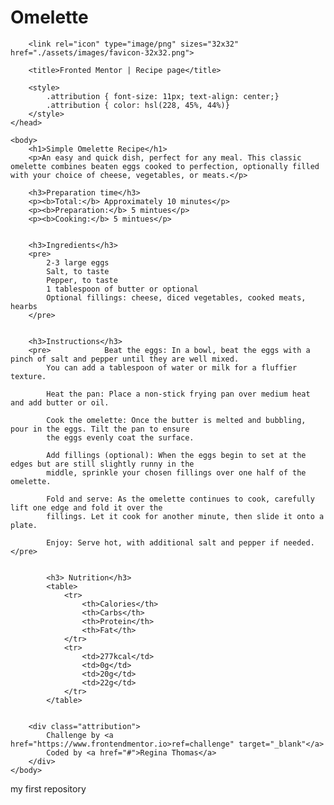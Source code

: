 # Omelette
<!DOCTYPE html>
<html lang="en">
    <head>
        <meta charset="UTF-8">
        <meta name="viewport" content="width=device-width, initial-scale=1.0">

        <link rel="icon" type="image/png" sizes="32x32" href="./assets/images/favicon-32x32.png">

        <title>Fronted Mentor | Recipe page</title>
        
        <style>
            .attribution { font-size: 11px; text-align: center;}
            .attribution { color: hsl(228, 45%, 44%)}
        </style>
    </head>

    <body>
        <h1>Simple Omelette Recipe</h1>
        <p>An easy and quick dish, perfect for any meal. This classic omelette combines beaten eggs cooked to perfection, optionally filled with your choice of cheese, vegetables, or meats.</p>

        <h3>Preparation time</h3>
        <p><b>Total:</b> Approximately 10 minutes</p>
        <p><b>Preparation:</b> 5 mintues</p>
        <p><b>Cooking:</b> 5 mintues</p>


        <h3>Ingredients</h3>
        <pre>
            2-3 large eggs
            Salt, to taste
            Pepper, to taste
            1 tablespoon of butter or optional
            Optional fillings: cheese, diced vegetables, cooked meats, hearbs
        </pre>


        <h3>Instructions</h3>
        <pre>            Beat the eggs: In a bowl, beat the eggs with a pinch of salt and pepper until they are well mixed. 
            You can add a tablespoon of water or milk for a fluffier texture.
          
            Heat the pan: Place a non-stick frying pan over medium heat and add butter or oil.
          
            Cook the omelette: Once the butter is melted and bubbling, pour in the eggs. Tilt the pan to ensure 
            the eggs evenly coat the surface.
          
            Add fillings (optional): When the eggs begin to set at the edges but are still slightly runny in the 
            middle, sprinkle your chosen fillings over one half of the omelette.
          
            Fold and serve: As the omelette continues to cook, carefully lift one edge and fold it over the 
            fillings. Let it cook for another minute, then slide it onto a plate.
          
            Enjoy: Serve hot, with additional salt and pepper if needed.</pre>


            <h3> Nutrition</h3>
            <table>
                <tr>
                    <th>Calories</th>
                    <th>Carbs</th>
                    <th>Protein</th>
                    <th>Fat</th>
                </tr>
                <tr>
                    <td>277kcal</td>
                    <td>0g</td>
                    <td>20g</td>
                    <td>22g</td>
                </tr>
            </table>
            

        <div class="attribution">
            Challenge by <a href="https://www.frontendmentor.io>ref=challenge" target="_blank"</a>
            Coded by <a href="#">Regina Thomas</a>
        </div>
    </body>
</html>
my first repository
